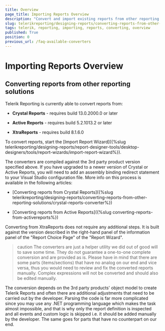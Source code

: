 ```yaml
---
title: Overview 
page_title: Importing Reports Overview
description: "Convert and import existing reports from other reporting solutions such as 'Crystal Reports', 'Active Reports', and 'XtraReports' to Telerik Reporting."
slug: telerikreporting/designing-reports/converting-reports-from-other-reporting-solutions/overview
tags: telerik, reporting, importing, reports, converting, overview
published: True
position: 0
previous_url: /faq-available-converters
---
```


# Importing Reports Overview


## Converting reports from other reporting solutions

Telerik Reporting is currently able to convert reports from:

* __Crystal Reports__ - requires build 13.0.2000.0 or later

* __Active Reports__ - requires build 5.2.1013.2 or later

* __XtraReports__ - requires build 8.1.6.0

To convert reports, start the [Import Report Wizard]({%slug telerikreporting/designing-reports/report-designer-tools/desktop-designers/tools/report-wizards/import-report-wizard%}).

The converters are compiled against the 3rd party product version specified above. If you have upgraded to a newer version of Crystal or Active Reports, you will need to add an assembly binding redirect statement to your Visual Studio configuration file. More info on this process is available in the following articles:

* [Converting reports from Crystal Reports]({%slug telerikreporting/designing-reports/converting-reports-from-other-reporting-solutions/crystal-reports-converter%})

* [Converting reports from Active Reports]({%slug converting-reports-from-activereports%})  

Converting from XtraReports does not require any additional steps. It is built against the version described in the right-hand panel of the information panel of the "Report Choice Page" of the "Report Wizard".

>caution The converters are just a helper utility we did out of good will to save some time. They do not guarantee a one-to-one complete conversion and are provided as is. Please have in mind that there are some parts (items/sections) that have no analog on our end and vice versa, thus you would need to review and fix the converted reports manually. Complex expressions will not be converted and should also be edited manually.


The conversion depends on the 3rd party products' object model to create Telerik Reports and often there are additional adjustments that need to be carried out by the developer. Parsing the code is far more complicated since you may use any .NET programming language which makes the task almost impossible, and that is why only the report definition is inspected and all events and custom logic is skipped i.e. it should be added manually by the developer. The same goes for parts that have no counterpart on our end.
